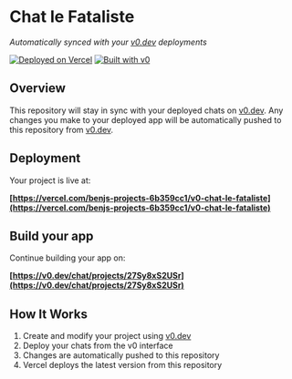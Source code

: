 # Chat le Fataliste

*Automatically synced with your [v0.dev](https://v0.dev) deployments*

[![Deployed on Vercel](https://img.shields.io/badge/Deployed%20on-Vercel-black?style=for-the-badge&logo=vercel)](https://vercel.com/benjs-projects-6b359cc1/v0-chat-le-fataliste)
[![Built with v0](https://img.shields.io/badge/Built%20with-v0.dev-black?style=for-the-badge)](https://v0.dev/chat/projects/27Sy8xS2USr)

## Overview

This repository will stay in sync with your deployed chats on [v0.dev](https://v0.dev).
Any changes you make to your deployed app will be automatically pushed to this repository from [v0.dev](https://v0.dev).

## Deployment

Your project is live at:

**[https://vercel.com/benjs-projects-6b359cc1/v0-chat-le-fataliste](https://vercel.com/benjs-projects-6b359cc1/v0-chat-le-fataliste)**

## Build your app

Continue building your app on:

**[https://v0.dev/chat/projects/27Sy8xS2USr](https://v0.dev/chat/projects/27Sy8xS2USr)**

## How It Works

1. Create and modify your project using [v0.dev](https://v0.dev)
2. Deploy your chats from the v0 interface
3. Changes are automatically pushed to this repository
4. Vercel deploys the latest version from this repository